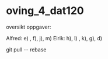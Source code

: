 # oving_4_dat120 

oversikt oppgaver: 

Alfred: e) , f), j), m) 
Eirik: h), l) , k), g), d) 

git pull -- rebase

